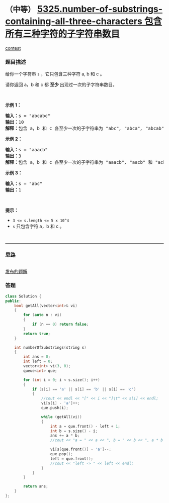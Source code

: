 # `（中等）` [5325.number-of-substrings-containing-all-three-characters 包含所有三种字符的子字符串数目](https://leetcode-cn.com/problems/number-of-substrings-containing-all-three-characters/)

[contest](https://leetcode-cn.com/contest/biweekly-contest-20/problems/number-of-substrings-containing-all-three-characters/)

### 题目描述

<p>给你一个字符串 <code>s</code>&nbsp;，它只包含三种字符 a, b 和 c 。</p>
<p>请你返回 a，b 和 c 都&nbsp;<strong>至少&nbsp;</strong>出现过一次的子字符串数目。</p>
<p>&nbsp;</p>
<p><strong>示例 1：</strong></p>
<pre><strong>输入：</strong>s = "abcabc"
<strong>输出：</strong>10
<strong>解释：</strong>包含 a，b 和 c 各至少一次的子字符串为<em> "</em>abc<em>", "</em>abca<em>", "</em>abcab<em>", "</em>abcabc<em>", "</em>bca<em>", "</em>bcab<em>", "</em>bcabc<em>", "</em>cab<em>", "</em>cabc<em>" </em>和<em> "</em>abc<em>" </em>(<strong>相同</strong><strong>字符串算多次</strong>)<em>。</em>
</pre>

<p><strong>示例 2：</strong></p>
<pre><strong>输入：</strong>s = "aaacb"
<strong>输出：</strong>3
<strong>解释：</strong>包含 a，b 和 c 各至少一次的子字符串为<em> "</em>aaacb<em>", "</em>aacb<em>" </em>和<em> "</em>acb<em>" 。</em>
</pre>

<p><strong>示例 3：</strong></p>
<pre><strong>输入：</strong>s = "abc"
<strong>输出：</strong>1
</pre>

<p>&nbsp;</p>
<p><strong>提示：</strong></p>
<ul>
	<li><code>3 &lt;= s.length &lt;= 5 x 10^4</code></li>
	<li><code>s</code>&nbsp;只包含字符 a，b 和 c 。</li>
</ul>

​            

---
### 思路
```

```

[发布的题解](https://leetcode-cn.com/problems/number-of-substrings-containing-all-three-characters/solution/5325-by-ikaruga/)

### 答题
``` C++
class Solution {
public:
	bool getAll(vector<int>& vi)
	{
		for (auto n : vi)
		{
			if (n == 0) return false;
		}
		return true;
	}

    int numberOfSubstrings(string s) 
	{
		int ans = 0;
		int left = 0;
		vector<int> vi(3, 0);
		queue<int> que;

		for (int i = 0; i < s.size(); i++)
		{
			if (s[i] == 'a' || s[i] == 'b' || s[i] == 'c')
			{
				//cout << endl << "[" << i << "]\t" << s[i] << endl;
				vi[s[i] - 'a']++;
				que.push(i);

				while (getAll(vi))
				{
					int a = que.front() - left + 1;
					int b = s.size() - i;
					ans += a * b;
					//cout << "a = " << a << ", b = " << b << ", a * b = " << a * b << endl;

					vi[s[que.front()] - 'a']--;
					que.pop();
					left = que.front();
					//cout << "left -> " << left << endl;
				}
			}
		}

		return ans;
    }
};
```




